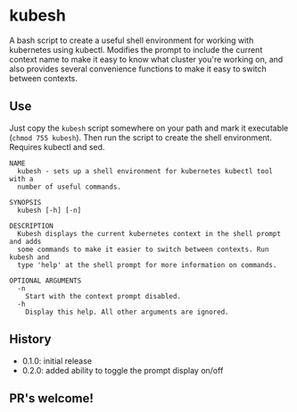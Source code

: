 # kubesh
A bash script to create a useful shell environment for working with kubernetes using kubectl. Modifies the prompt to include the current context name to make it easy to know what cluster you're working on, and also provides several convenience functions to make it easy to switch between contexts.

## Use

Just copy the `kubesh` script somewhere on your path and mark it executable (`chmod 755 kubesh`). Then run the script to create the shell environment. Requires kubectl and sed.

```
NAME
  kubesh - sets up a shell environment for kubernetes kubectl tool with a
  number of useful commands.

SYNOPSIS
  kubesh [-h] [-n]

DESCRIPTION
  Kubesh displays the current kubernetes context in the shell prompt and adds
  some commands to make it easier to switch between contexts. Run kubesh and
  type 'help' at the shell prompt for more information on commands.

OPTIONAL ARGUMENTS
  -n
    Start with the context prompt disabled.
  -h
    Display this help. All other arguments are ignored.
```

## History

  - 0.1.0: initial release
  - 0.2.0: added ability to toggle the prompt display on/off

## PR's welcome!
